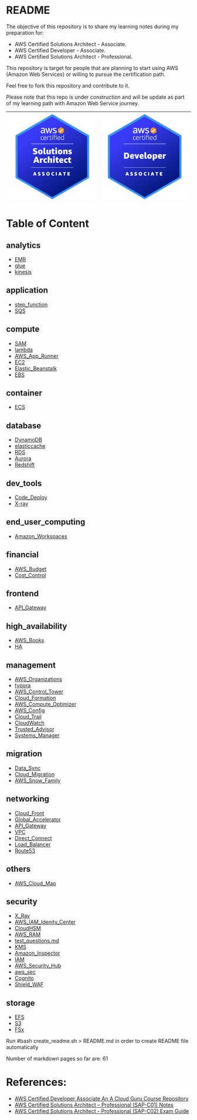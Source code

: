 # README

The objective of this repository is to share my learning notes during my preparation for:

- AWS Certified Solutions Architect - Associate.
- AWS Certified Developer - Associate.
- AWS Certified Solutions Architect - Professional.

This repository is target for people that are planning to start using AWS (Amazon Web Services) or willing to pursue the certification path.

Feel free to fork this repository and contribute to it.

Please note that this repo is under construction and will be update as part of my learning path with Amazon Web Service journey.



| <img src="./images/sa-ass.png" alt="drawing" width="400"/> | <img src="./images/devops-ass.png" alt="drawing" width="400"/> |
| ---------------------------------------------------------- | ------------------------------------------------------------ |

 

# Table of Content

## analytics
- [EMR](analytics/EMR.markdown)
- [glue](analytics/glue.markdown)
- [kinesis](analytics/kinesis.markdown)
## application
- [step_function](application/step_function.markdown)
- [SQS](application/SQS.markdown)
## compute
- [SAM](compute/SAM.markdown)
- [lambda](compute/lambda.markdown)
- [AWS_App_Runner](compute/AWS_App_Runner.markdown)
- [EC2](compute/EC2.markdown)
- [Elastic_Beanstalk](compute/Elastic_Beanstalk.markdown)
- [EBS](compute/EBS.markdown)
## container
- [ECS](container/ECS.markdown)
## database
- [DynamoDB](database/DynamoDB.markdown)
- [elasticcache](database/elasticcache.markdown)
- [RDS](database/RDS.markdown)
- [Aurora](database/Aurora.markdown)
- [Redshift](database/Redshift.markdown)
## dev_tools
- [Code_Deploy](dev_tools/Code_Deploy.markdown)
- [X-ray](dev_tools/X-ray.markdown)
## end_user_computing
- [Amazon_Workspaces](end_user_computing/Amazon_Workspaces.markdown)
## financial
- [AWS_Budget](financial/AWS_Budget.markdown)
- [Cost_Control](financial/Cost_Control.markdown)
## frontend
- [API_Gateway](frontend/API_Gateway.markdown)
## high_availability
- [AWS_Books](high_availability/AWS_Books.markdown)
- [HA](high_availability/HA.markdown)
## management
- [AWS_Organizations](management/AWS_Organizations.markdown)
- [typora](management/typora)
- [AWS_Control_Tower](management/AWS_Control_Tower.markdown)
- [Cloud_Formation](management/Cloud_Formation.markdown)
- [AWS_Compute_Optimizer](management/AWS_Compute_Optimizer.markdown)
- [AWS_Config](management/AWS_Config.markdown)
- [Cloud_Trail](management/Cloud_Trail.markdown)
- [CloudWatch](management/CloudWatch.markdown)
- [Trusted_Advisor](management/Trusted_Advisor.markdown)
- [Systems_Manager](management/Systems_Manager.markdown)
## migration
- [Data_Sync](migration/Data_Sync.markdown)
- [Cloud_Migration](migration/Cloud_Migration.markdown)
- [AWS_Snow_Family](migration/AWS_Snow_Family.markdown)
## networking
- [Cloud_Front](networking/Cloud_Front.markdown)
- [Global_Accelerator](networking/Global_Accelerator.markdown)
- [API_Gateway](networking/API_Gateway.markdown)
- [VPC](networking/VPC.markdown)
- [Direct_Connect](networking/Direct_Connect.markdown)
- [Load_Balancer](networking/Load_Balancer.markdown)
- [Route53](networking/Route53.markdown)
## others
- [AWS_Cloud_Map](others/AWS_Cloud_Map.markdown)
## security
- [X_Ray](security/X_Ray.markdown)
- [AWS_IAM_Idenity_Center](security/AWS_IAM_Idenity_Center.markdown)
- [CloudHSM](security/CloudHSM.markdown)
- [AWS_RAM](security/AWS_RAM.markdown)
- [test_questions.md](security/test_questions.md)
- [KMS](security/KMS.markdown)
- [Amazon_Inspector](security/Amazon_Inspector.markdown)
- [IAM](security/IAM.markdown)
- [AWS_Security_Hub](security/AWS_Security_Hub.markdown)
- [aws_sec](security/aws_sec.markdown)
- [Cognito](security/Cognito.markdown)
- [Shield_WAF](security/Shield_WAF.markdown)
## storage
- [EFS](storage/EFS.markdown)
- [S3](storage/S3.markdown)
- [FSx](storage/FSx.markdown)



 Run #bash create_readme.sh > README.md  in order to create README file automatically

 Number of markdown pages so far are: 61




# References:

- [AWS Certified Developer Associate An A Cloud Guru Course Repository](https://github.com/ACloudGuru-Resources/course-aws-certified-developer-associate)
- [AWS Certified Solutions Architect – Professional (SAP-C01) Notes](https://github.com/Ernyoke/certified-aws-solutions-architect-professional)
- [AWS Certified Solutions Architect - Professional (SAP-C02) Exam Guide](https://d1.awsstatic.com/training-and-certification/docs-sa-pro/AWS-Certified-Solutions-Architect-Professional_Exam-Guide.pdf)